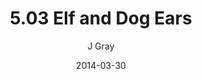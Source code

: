 ---
title: '5.03 Elf and Dog Ears'
alt: 'Mysteries of the Arcana'
date: '2014-03-30'
author: 'J Gray'
artist: 'Keira'
chapter: '5 Inn Trouble'
filler: false
---